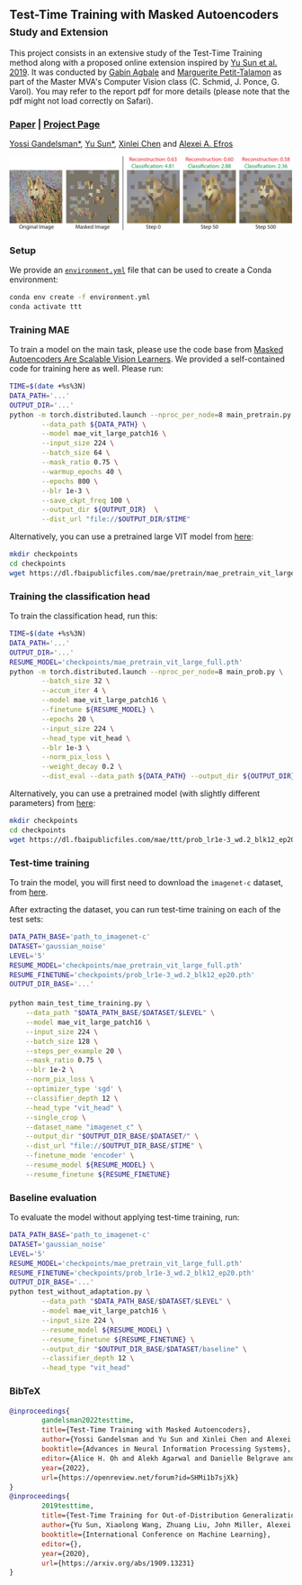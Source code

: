 ## Test-Time Training with Masked Autoencoders<br><sub>Study and Extension</sub>
This project consists in an extensive study of the Test-Time Training method along with a proposed online extension inspired by [Yu Sun et al. 2019](https://openreview.net/forum?id=HyezmlBKwr). It was conducted by [Gabin Agbale](https://github.com/GabinAgbale) and [Marguerite Petit-Talamon](https://github.com/margueritetalamon) as part of the Master MVA's Computer Vision class (C. Schmid, J. Ponce, G. Varol). You may refer to the report pdf for more details (please note that the pdf might not load correctly on Safari).


### [Paper](https://arxiv.org/abs/2209.07522) | [Project Page](https://yossigandelsman.github.io/ttt_mae/index.html)

[Yossi Gandelsman*](https://yossigandelsman.github.io/), [Yu Sun*](https://yueatsprograms.github.io/), [Xinlei Chen](https://xinleic.xyz/) and [Alexei A. Efros](https://people.eecs.berkeley.edu/~efros/)

![Teaser](images/teaser.png)

### Setup
We provide an [`environment.yml`](environment.yml) file that can be used to create a Conda environment:

```bash
conda env create -f environment.yml
conda activate ttt
```

### Training MAE
To train a model on the main task, please use the code base from [Masked Autoencoders Are Scalable Vision Learners](https://github.com/facebookresearch/mae).
We provided a self-contained code for training here as well. Please run:

```bash
TIME=$(date +%s%3N)
DATA_PATH='...'
OUTPUT_DIR='...'
python -m torch.distributed.launch --nproc_per_node=8 main_pretrain.py \
        --data_path ${DATA_PATH} \
        --model mae_vit_large_patch16 \
        --input_size 224 \
        --batch_size 64 \
        --mask_ratio 0.75 \
        --warmup_epochs 40 \
        --epochs 800 \
        --blr 1e-3 \
        --save_ckpt_freq 100 \
        --output_dir ${OUTPUT_DIR}  \
        --dist_url "file://$OUTPUT_DIR/$TIME"
```

Alternatively, you can use a pretrained large VIT model from [here](https://dl.fbaipublicfiles.com/mae/pretrain/mae_pretrain_vit_large_full.pth):

```bash
mkdir checkpoints
cd checkpoints
wget https://dl.fbaipublicfiles.com/mae/pretrain/mae_pretrain_vit_large_full.pth
```

### Training the classification head
To train the classification head, run this:
```bash
TIME=$(date +%s%3N)
DATA_PATH='...'
OUTPUT_DIR='...'
RESUME_MODEL='checkpoints/mae_pretrain_vit_large_full.pth'
python -m torch.distributed.launch --nproc_per_node=8 main_prob.py \
        --batch_size 32 \
        --accum_iter 4 \
        --model mae_vit_large_patch16 \
        --finetune ${RESUME_MODEL} \
        --epochs 20 \
        --input_size 224 \
        --head_type vit_head \
        --blr 1e-3 \
        --norm_pix_loss \
        --weight_decay 0.2 \
        --dist_eval --data_path ${DATA_PATH} --output_dir ${OUTPUT_DIR}
```
Alternatively, you can use a pretrained model (with slightly different parameters) from [here](https://dl.fbaipublicfiles.com/mae/ttt/prob_lr1e-3_wd.2_blk12_ep20.pth):

```bash
mkdir checkpoints
cd checkpoints
wget https://dl.fbaipublicfiles.com/mae/ttt/prob_lr1e-3_wd.2_blk12_ep20.pth
```

### Test-time training

To train the model, you will first need to download the `imagenet-c` dataset, from [here](https://zenodo.org/record/2235448#.Yz9OHezMKFw).

After extracting the dataset, you can run test-time training on each of the test sets:

```bash
DATA_PATH_BASE='path_to_imagenet-c'
DATASET='gaussian_noise'
LEVEL='5'
RESUME_MODEL='checkpoints/mae_pretrain_vit_large_full.pth'
RESUME_FINETUNE='checkpoints/prob_lr1e-3_wd.2_blk12_ep20.pth'
OUTPUT_DIR_BASE='...'

python main_test_time_training.py \
    --data_path "$DATA_PATH_BASE/$DATASET/$LEVEL" \
    --model mae_vit_large_patch16 \
    --input_size 224 \
    --batch_size 128 \
    --steps_per_example 20 \
    --mask_ratio 0.75 \
    --blr 1e-2 \
    --norm_pix_loss \
    --optimizer_type 'sgd' \
    --classifier_depth 12 \
    --head_type "vit_head" \
    --single_crop \
    --dataset_name "imagenet_c" \
    --output_dir "$OUTPUT_DIR_BASE/$DATASET/" \
    --dist_url "file://$OUTPUT_DIR_BASE/$TIME" \
    --finetune_mode 'encoder' \
    --resume_model ${RESUME_MODEL} \
    --resume_finetune ${RESUME_FINETUNE}
```

### Baseline evaluation
To evaluate the model without applying test-time training, run:
```bash
DATA_PATH_BASE='path_to_imagenet-c'
DATASET='gaussian_noise'
LEVEL='5'
RESUME_MODEL='checkpoints/mae_pretrain_vit_large_full.pth'
RESUME_FINETUNE='checkpoints/prob_lr1e-3_wd.2_blk12_ep20.pth'
OUTPUT_DIR_BASE='...'
python test_without_adaptation.py \
        --data_path "$DATA_PATH_BASE/$DATASET/$LEVEL" \
        --model mae_vit_large_patch16 \
        --input_size 224 \
        --resume_model ${RESUME_MODEL} \
        --resume_finetune ${RESUME_FINETUNE} \
        --output_dir "$OUTPUT_DIR_BASE/$DATASET/baseline" \
        --classifier_depth 12 \
        --head_type "vit_head" 
```

### BibTeX

```bibtex
@inproceedings{
        gandelsman2022testtime,
        title={Test-Time Training with Masked Autoencoders},
        author={Yossi Gandelsman and Yu Sun and Xinlei Chen and Alexei A Efros},
        booktitle={Advances in Neural Information Processing Systems},
        editor={Alice H. Oh and Alekh Agarwal and Danielle Belgrave and Kyunghyun Cho},
        year={2022},
        url={https://openreview.net/forum?id=SHMi1b7sjXk}
}
@inproceedings{
        2019testtime,
        title={Test-Time Training for Out-of-Distribution Generalization},
        author={Yu Sun, Xiaolong Wang, Zhuang Liu, John Miller, Alexei A. Efros, Moritz Hardt},
        booktitle={International Conference on Machine Learning},
        editor={},
        year={2020},
        url={https://arxiv.org/abs/1909.13231}
}

```
